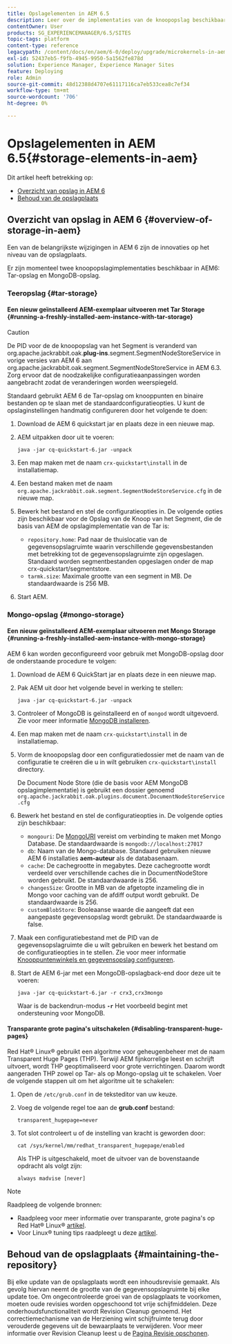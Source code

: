 ```yaml
---
title: Opslagelementen in AEM 6.5
description: Leer over de implementaties van de knoopopslag beschikbaar in AEM 6.5 en hoe te om de bewaarplaats te handhaven.
contentOwner: User
products: SG_EXPERIENCEMANAGER/6.5/SITES
topic-tags: platform
content-type: reference
legacypath: /content/docs/en/aem/6-0/deploy/upgrade/microkernels-in-aem-6-0
exl-id: 52437eb5-f9fb-4945-9950-5a1562fe878d
solution: Experience Manager, Experience Manager Sites
feature: Deploying
role: Admin
source-git-commit: 48d12388d4707e61117116ca7eb533cea8c7ef34
workflow-type: tm+mt
source-wordcount: '706'
ht-degree: 0%

---
```


# Opslagelementen in AEM 6.5{#storage-elements-in-aem}

Dit artikel heeft betrekking op:

* [Overzicht van opslag in AEM 6](/help/sites-deploying/storage-elements-in-aem-6.md#overview-of-storage-in-aem)
* [Behoud van de opslagplaats](/help/sites-deploying/storage-elements-in-aem-6.md#maintaining-the-repository)

## Overzicht van opslag in AEM 6 {#overview-of-storage-in-aem}

Een van de belangrijkste wijzigingen in AEM 6 zijn de innovaties op het niveau van de opslagplaats.

Er zijn momenteel twee knoopopslagimplementaties beschikbaar in AEM6: Tar-opslag en MongoDB-opslag.

### Teeropslag {#tar-storage}

#### Een nieuw geïnstalleerd AEM-exemplaar uitvoeren met Tar Storage {#running-a-freshly-installed-aem-instance-with-tar-storage}

>[!CAUTION]
>
>De PID voor de de knoopopslag van het Segment is veranderd van org.apache.jackrabbit.oak.**plug-ins**.segment.SegmentNodeStoreService in vorige versies van AEM 6 aan org.apache.jackrabbit.oak.segment.SegmentNodeStoreService in AEM 6.3. Zorg ervoor dat de noodzakelijke configuratieaanpassingen worden aangebracht zodat de veranderingen worden weerspiegeld.

Standaard gebruikt AEM 6 de Tar-opslag om knooppunten en binaire bestanden op te slaan met de standaardconfiguratieopties. U kunt de opslaginstellingen handmatig configureren door het volgende te doen:

1. Download de AEM 6 quickstart jar en plaats deze in een nieuwe map.
1. AEM uitpakken door uit te voeren:

   `java -jar cq-quickstart-6.jar -unpack`

1. Een map maken met de naam `crx-quickstart\install` in de installatiemap.

1. Een bestand maken met de naam `org.apache.jackrabbit.oak.segment.SegmentNodeStoreService.cfg` in de nieuwe map.

1. Bewerk het bestand en stel de configuratieopties in. De volgende opties zijn beschikbaar voor de Opslag van de Knoop van het Segment, die de basis van AEM de opslagimplementatie van de Tar is:

   * `repository.home`: Pad naar de thuislocatie van de gegevensopslagruimte waarin verschillende gegevensbestanden met betrekking tot de gegevensopslagruimte zijn opgeslagen. Standaard worden segmentbestanden opgeslagen onder de map crx-quickstart/segmentstore.
   * `tarmk.size`: Maximale grootte van een segment in MB. De standaardwaarde is 256 MB.

1. Start AEM.

### Mongo-opslag {#mongo-storage}

#### Een nieuw geïnstalleerd AEM-exemplaar uitvoeren met Mongo Storage {#running-a-freshly-installed-aem-instance-with-mongo-storage}

AEM 6 kan worden geconfigureerd voor gebruik met MongoDB-opslag door de onderstaande procedure te volgen:

1. Download de AEM 6 QuickStart jar en plaats deze in een nieuwe map.
1. Pak AEM uit door het volgende bevel in werking te stellen:

   `java -jar cq-quickstart-6.jar -unpack`

1. Controleer of MongoDB is geïnstalleerd en of `mongod` wordt uitgevoerd. Zie voor meer informatie [MongoDB installeren](https://docs.mongodb.org/manual/installation/).
1. Een map maken met de naam `crx-quickstart\install` in de installatiemap.
1. Vorm de knoopopslag door een configuratiedossier met de naam van de configuratie te creëren die u in wilt gebruiken `crx-quickstart\install` directory.

   De Document Node Store (die de basis voor AEM MongoDB opslagimplementatie) is gebruikt een dossier genoemd `org.apache.jackrabbit.oak.plugins.document.DocumentNodeStoreService.cfg`

1. Bewerk het bestand en stel de configuratieopties in. De volgende opties zijn beschikbaar:

   * `mongouri`: De [MongoURI](https://docs.mongodb.org/manual/reference/connection-string/) vereist om verbinding te maken met Mongo Database. De standaardwaarde is `mongodb://localhost:27017`
   * `db`: Naam van de Mongo-database. Standaard gebruiken nieuwe AEM 6 installaties **aem-auteur** als de databasenaam.
   * `cache`: De cachegrootte in megabytes. Deze cachegrootte wordt verdeeld over verschillende caches die in DocumentNodeStore worden gebruikt. De standaardwaarde is 256.
   * `changesSize`: Grootte in MB van de afgetopte inzameling die in Mongo voor caching van de afdiff output wordt gebruikt. De standaardwaarde is 256.
   * `customBlobStore`: Booleaanse waarde die aangeeft dat een aangepaste gegevensopslag wordt gebruikt. De standaardwaarde is false.

1. Maak een configuratiebestand met de PID van de gegevensopslagruimte die u wilt gebruiken en bewerk het bestand om de configuratieopties in te stellen. Zie voor meer informatie [Knooppuntenwinkels en gegevensopslag configureren](/help/sites-deploying/data-store-config.md).

1. Start de AEM 6-jar met een MongoDB-opslagback-end door deze uit te voeren:

   ```shell
   java -jar cq-quickstart-6.jar -r crx3,crx3mongo
   ```

   Waar is de backendrun-modus **`-r`** Het voorbeeld begint met ondersteuning voor MongoDB.

#### Transparante grote pagina&#39;s uitschakelen {#disabling-transparent-huge-pages}

Red Hat® Linux® gebruikt een algoritme voor geheugenbeheer met de naam Transparent Huge Pages (THP). Terwijl AEM fijnkorrelige leest en schrijft uitvoert, wordt THP geoptimaliseerd voor grote verrichtingen. Daarom wordt aangeraden THP zowel op Tar- als op Mongo-opslag uit te schakelen. Voer de volgende stappen uit om het algoritme uit te schakelen:

1. Open de `/etc/grub.conf` in de teksteditor van uw keuze.
1. Voeg de volgende regel toe aan de **grub.conf** bestand:

   ```
   transparent_hugepage=never
   ```

1. Tot slot controleert u of de instelling van kracht is geworden door:

   ```
   cat /sys/kernel/mm/redhat_transparent_hugepage/enabled
   ```

   Als THP is uitgeschakeld, moet de uitvoer van de bovenstaande opdracht als volgt zijn:

   ```
   always madvise [never]
   ```

>[!NOTE]
>
>Raadpleeg de volgende bronnen:
>
>* Raadpleeg voor meer informatie over transparante, grote pagina&#39;s op Red Hat® Linux® [artikel](https://access.redhat.com/solutions/46111).
>* Voor Linux® tuning tips raadpleegt u deze [artikel](https://experienceleague.adobe.com/docs/experience-manager-65/deploying/configuring/configuring-performance.html).
>

## Behoud van de opslagplaats {#maintaining-the-repository}

Bij elke update van de opslagplaats wordt een inhoudsrevisie gemaakt. Als gevolg hiervan neemt de grootte van de gegevensopslagruimte bij elke update toe. Om ongecontroleerde groei van de opslagplaats te voorkomen, moeten oude revisies worden opgeschoond tot vrije schijfmiddelen. Deze onderhoudsfunctionaliteit wordt Revision Cleanup genoemd. Het correctiemechanisme van de Herziening wint schijfruimte terug door verouderde gegevens uit de bewaarplaats te verwijderen. Voor meer informatie over Revision Cleanup leest u de [Pagina Revisie opschonen](/help/sites-deploying/revision-cleanup.md).
